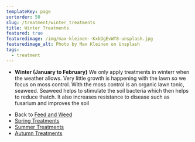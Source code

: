 ```yaml
---
templateKey: page
sortorder: 50
slug: /treatment/winter_treatments
title: Winter Treatments
featured: true
featuredimage: /img/max-kleinen--KxkDgEvWT8-unsplash.jpg
featuredimage_alt: Photo by Max Kleinen on Unsplash
tags:
  - treatment
---
```


* **Winter (January to February)**
  We only apply treatments in winterr when the weather allows. Very little growth is happening with the lawn so we focus on moss control.  With the moss control is an organic lawn tonic, seaweed.  Seaweed helps to stimulate the soil bacteria which then helps to reduce thatch.  It also increases resistance to disease such as fusarium and improves the soil


- Back to [Feed and Weed](/service/essential_treatments)
- [Spring Treatments](/service/spring_treatments)
- [Summer Treatments](/service/summer_treatments)
- [Autumn Treatments](/service/autumn_treatments)